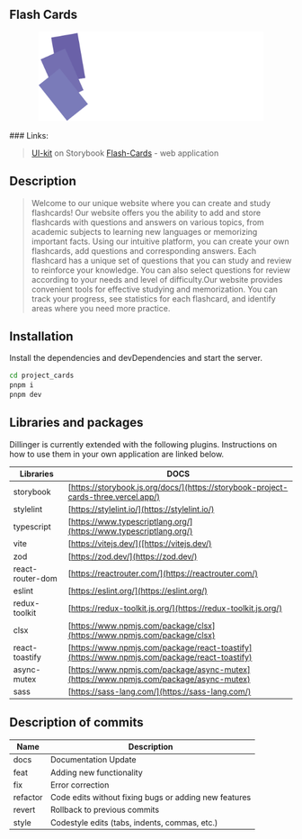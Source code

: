 
## Flash Cards
<p align="center">
  <img src="src/assets/images/logo.png" style="width: 400px" alt="logo" />
</p>
### Links:

> [UI-kit](https://storybook-project-cards-three.vercel.app/) on Storybook
> [Flash-Cards](https://project-cards-three.vercel.app) - web application

## Description
> Welcome to our unique website where you can create and study flashcards! Our website offers you the ability to add and store flashcards with questions and answers on various topics, from academic subjects to learning new languages or memorizing important facts.
>Using our intuitive platform, you can create your own flashcards, add questions and corresponding answers. Each flashcard has a unique set of questions that you can study and review to reinforce your knowledge. You can also select questions for review according to your needs and level of difficulty.Our website provides convenient tools for effective studying and memorization. You can track your progress, see statistics for each flashcard, and identify areas where you need more practice.

## Installation
Install the dependencies and devDependencies and start the server.

```sh
cd project_cards
pnpm i
pnpm dev
```
## Libraries and packages

Dillinger is currently extended with the following plugins.
Instructions on how to use them in your own application are linked below.

| Libraries | DOCS |
| ------ | ------ |
| storybook | [https://storybook.js.org/docs/](https://storybook-project-cards-three.vercel.app/) |
| stylelint | [https://stylelint.io/](https://stylelint.io/) |
| typescript | [https://www.typescriptlang.org/](https://www.typescriptlang.org/) |
| vite | [https://vitejs.dev/]([https://vitejs.dev/) |
| zod | [https://zod.dev/](https://zod.dev/) |
| react-router-dom | [https://reactrouter.com/](https://reactrouter.com/) |
| eslint | [https://eslint.org/](https://eslint.org/) |
| redux-toolkit | [https://redux-toolkit.js.org/](https://redux-toolkit.js.org/) |
| clsx | [https://www.npmjs.com/package/clsx](https://www.npmjs.com/package/clsx) |
| react-toastify | [https://www.npmjs.com/package/react-toastify](https://www.npmjs.com/package/react-toastify)|
| async-mutex | [https://www.npmjs.com/package/async-mutex](https://www.npmjs.com/package/async-mutex) |
| sass | [https://sass-lang.com/](https://sass-lang.com/) |


## Description of commits
| Name | Description                                                         |
|----------|-----------------------------------------------------------------|
| docs	   | Documentation Update                                            |
| feat	   | Adding new functionality                                        |
| fix	   | Error correction                                                |
| refactor | Code edits without fixing bugs or adding new features           |
| revert   | Rollback to previous commits                                    |
| style	   | Codestyle edits (tabs, indents, commas, etc.)                   |
